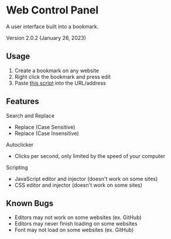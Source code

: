 # Web Control Panel
A user interface built into a bookmark.

Version 2.0.2 (January 26, 2023)

## Usage
1. Create a bookmark on any website
2. Right click the bookmark and press edit
3. Paste [this script](https://raw.githubusercontent.com/TrueSunGaming/web-control-panel/main/bookmark.js) into the URL/address

## Features

Search and Replace
* Replace (Case Sensitive)
* Replace (Case Insensitive)

Autoclicker
* Clicks per second, only limited by the speed of your computer

Scripting
* JavaScript editor and injector (doesn't work on some sites)
* CSS editor and injector (doesn't work on some sites)

## Known Bugs
* Editors may not work on some websites (ex. GitHub)
* Editors may never finish loading on some websites
* Font may not load on some websites (ex. GitHub)
